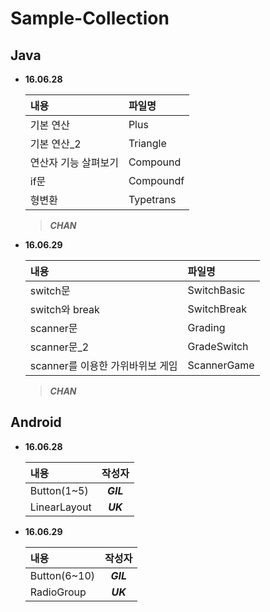 <h1 id="sample-collection"><a name="sample-collection" href="#sample-collection"></a>Sample-Collection</h1>
<h2 id="java"><a name="java" href="#java"></a>Java</h2>
<ul>
<li><p><strong>16.06.28</strong></p>
<table>
<thead>
<tr>
<th style="text-align:left">내용</th>
<th style="text-align:left">파일명</th>
</tr>
</thead>
<tbody>
<tr>
<td style="text-align:left">기본 연산</td>
<td style="text-align:left">Plus</td>
</tr>
<tr>
<td style="text-align:left">기본 연산_2</td>
<td style="text-align:left">Triangle</td>
</tr>
<tr>
<td style="text-align:left">연산자 기능 살펴보기</td>
<td style="text-align:left">Compound</td>
</tr>
<tr>
<td style="text-align:left">if문</td>
<td style="text-align:left">Compoundf</td>
</tr>
<tr>
<td style="text-align:left">형변환</td>
<td style="text-align:left">Typetrans</td>
</tr>
</tbody>
</table>
<blockquote>
<p><strong><em>CHAN</em></strong></p>
</blockquote>
</li><li><p><strong>16.06.29</strong></p>
<table>
<thead>
<tr>
<th style="text-align:left">내용</th>
<th style="text-align:left">파일명</th>
</tr>
</thead>
<tbody>
<tr>
<td style="text-align:left">switch문</td>
<td style="text-align:left">SwitchBasic</td>
</tr>
<tr>
<td style="text-align:left">switch와 break</td>
<td style="text-align:left">SwitchBreak</td>
</tr>
<tr>
<td style="text-align:left">scanner문</td>
<td style="text-align:left">Grading</td>
</tr>
<tr>
<td style="text-align:left">scanner문_2</td>
<td style="text-align:left">GradeSwitch</td>
</tr>
<tr>
<td style="text-align:left">scanner를 이용한 가위바위보 게임</td>
<td style="text-align:left">ScannerGame</td>
</tr>
</tbody>
</table>
<blockquote>
<p><strong><em>CHAN</em></strong></p>
</blockquote>
</li></ul>
<h2 id="android"><a name="android" href="#android"></a>Android</h2>
<ul>
<li><p><strong>16.06.28</strong></p>
<table>
<thead>
<tr>
<th style="text-align:left">내용</th>
<th style="text-align:center">작성자</th>
</tr>
</thead>
<tbody>
<tr>
<td style="text-align:left">Button(1~5)</td>
<td style="text-align:center"><strong><em>GIL</em></strong></td>
</tr>
<tr>
<td style="text-align:left">LinearLayout</td>
<td style="text-align:center"><strong><em>UK</em></strong></td>
</tr>
</tbody>
</table>
</li><li><p><strong>16.06.29</strong></p>
<table>
<thead>
<tr>
<th style="text-align:left">내용</th>
<th style="text-align:center">작성자</th>
</tr>
</thead>
<tbody>
<tr>
<td style="text-align:left">Button(6~10)</td>
<td style="text-align:center"><strong><em>GIL</em></strong></td>
</tr>
<tr>
<td style="text-align:left">RadioGroup</td>
<td style="text-align:center"><strong><em>UK</em></strong></td>
</tr>
</tbody>
</table>
</li></ul>
